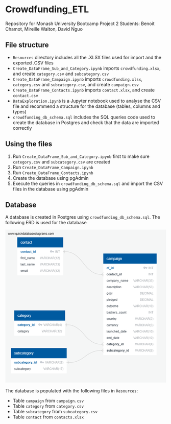 # Crowdfunding_ETL
Repository for Monash University Bootcamp Project 2
Students: Benoit Chamot, Mireille Walton, David Nguo

## File structure
- `Resources` directory includes all the .XLSX files used for import and the exported .CSV files
- `Create_DataFrame_Sub_and_Category.ipynb` imports `crowdfunding.xlsx`, and create `category.csv` and `subcategory.csv`
- `Create_DataFrame_Campaign.ipynb` imports `crowdfunding.xlsx`, `category.csv` and `subcategory.csv`, and create `campaign.csv`
- `Create_DataFrame_Contacts.ipynb` imports `contact.xlsx`, and create `contact.csv`
- `DataExploration.ipynb` is a Jupyter notebook used to analyse the CSV file and recommend a structure for the database (tables, columns and types)
- `crowdfunding_db_schema.sql` includes the SQL queries code used to create the database in Postgres and check that the data are imported correctly

## Using the files
1. Run `Create_DataFrame_Sub_and_Category.ipynb` first to make sure `category.csv` and `subcategory.csv` are created
2. Run `Create_DataFrame_Campaign.ipynb`
3. Run `Create_DataFrame_Contacts.ipynb`
4. Create the database using pgAdmin
5. Execute the queries in `crowdfunding_db_schema.sql` and import the CSV files in the database using pgAdmin

## Database
A database is created in Postgres using `crowdfunding_db_schema.sql`. The following ERD is used for the database

![ERD for crowdfunding_db](ERD.png)

The database is populated with the following files in `Resources`:
- Table `campaign` from `campaign.csv`
- Table `category` from `category.csv`
- Table `subcategory` from `subcategory.csv`
- Table `contact` from `contacts.xlsx`
